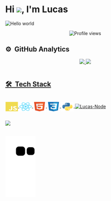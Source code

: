 ## 

<h1 align="left">Hi <img src="https://raw.githubusercontent.com/kaueMarques/kaueMarques/master/hi.gif" width="30px">, I'm Lucas</h1>

<img src="https://i.imgur.com/3ucqwoM.png" alt="Hello world">

<p align="center"> 
  <img src="https://komarev.com/ghpvc/?username=lucaszmv&color=blueviolet&style=for-the-badge" alt="Profile views" />
</p>


## ⚙️ &nbsp;GitHub Analytics

<div align="center">
  <a href="https://github.com/Lucaszmv">
<img height="160em" src="https://github-readme-stats.vercel.app/api?username=Lucaszmv&show_icons=true&theme=midnight-purple&include_all_commits=true&count_private=true"/>
  <img height="160em" src="https://github-readme-stats.vercel.app/api/top-langs/?username=Lucaszmv&layout=compact&langs_count=7&theme=midnight-purple"/>
</div>
  
  <br>
  
  ## 🛠 &nbsp;Tech Stack
<div style="display: inline_block"><br>
  <img align="center" alt="Lucas-Js" height="30" width="40" src="https://raw.githubusercontent.com/devicons/devicon/master/icons/javascript/javascript-plain.svg">
  <img align="center" alt="Lucas-React" height="30" width="40" src="https://raw.githubusercontent.com/devicons/devicon/master/icons/react/react-original.svg">
  <img align="center" alt="Lucas-HTML" height="30" width="40" src="https://raw.githubusercontent.com/devicons/devicon/master/icons/html5/html5-original.svg">
  <img align="center" alt="Lucas-CSS" height="30" width="40" src="https://raw.githubusercontent.com/devicons/devicon/master/icons/css3/css3-original.svg">
  <img align="center" alt="Lucas-Python" height="30" width="40" src="https://raw.githubusercontent.com/devicons/devicon/master/icons/python/python-original.svg">
  <img align="center" alt="Lucas-Node" height="30" width="40" src="https://cdn.jsdelivr.net/gh/devicons/devicon/icons/nodejs/nodejs-original.svg" />
</div>
  
  ##
 
<div> 

 <a href="" target="_blank"><img src="https://img.shields.io/badge/Discord-7289DA?style=for-the-badge&logo=discord&logoColor=white" target="_blank"></a> 
##
  ![Snake animation](https://github.com/lucaszmv/lucaszmv/blob/output/github-contribution-grid-snake.svg)
 
</div>
